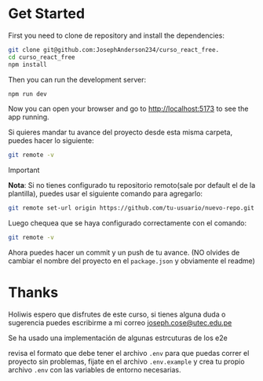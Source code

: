 # Get Started

First you need to clone de repository and install the dependencies:

```bash
git clone git@github.com:JosephAnderson234/curso_react_free.
cd curso_react_free
npm install
```

Then you can run the development server:

```bash
npm run dev
```

Now you can open your browser and go to [http://localhost:5173](http://localhost:5173) to see the app running.

Si quieres mandar tu avance del proyecto desde esta misma carpeta, puedes hacer lo siguiente:

```bash
git remote -v
```

>[!IMPORTANT]
> **Nota**: Si no tienes configurado tu repositorio remoto(sale por default el de la plantilla), puedes usar el siguiente comando para agregarlo:

```bash
git remote set-url origin https://github.com/tu-usuario/nuevo-repo.git
```

Luego chequea que se haya configurado correctamente con el comando:

```bash
git remote -v
```
Ahora puedes hacer un commit y un push de tu avance. (NO olvides de cambiar el nombre del proyecto en el `package.json` y obviamente el readme)



# Thanks
Holiwis espero que disfrutes de este curso, si tienes alguna duda o sugerencia puedes escribirme a mi correo joseph.cose@utec.edu.pe

Se ha usado una implementación de algunas estrcuturas de los e2e

revisa el formato que debe tener el archivo `.env` para que puedas correr el proyecto sin problemas, fijate en el archivo `.env.example` y crea tu propio archivo `.env` con las variables de entorno necesarias.
